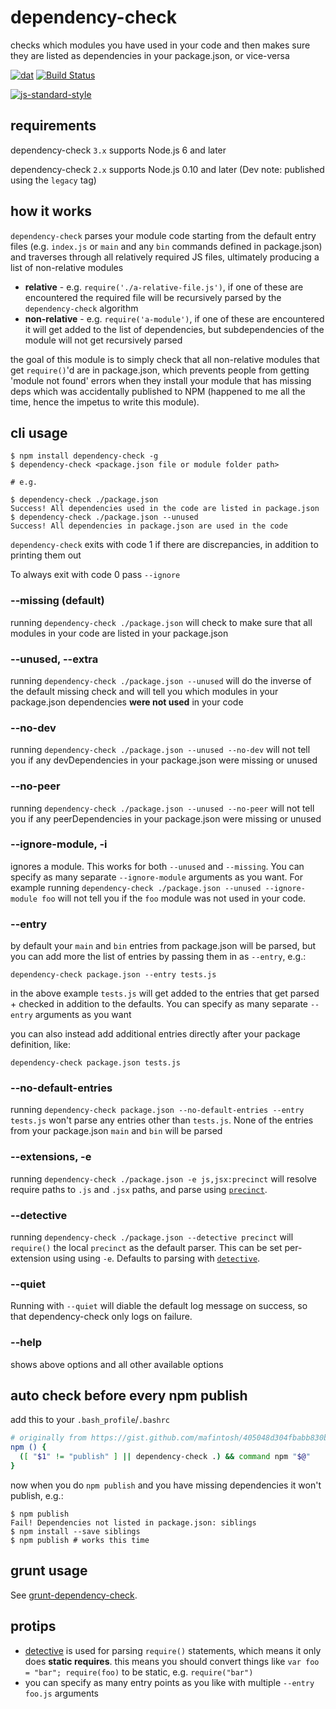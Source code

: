# dependency-check

checks which modules you have used in your code and then makes sure they are listed as dependencies in your package.json, or vice-versa

[![dat](http://img.shields.io/badge/Development%20sponsored%20by-dat-green.svg?style=flat)](http://dat-data.com/)
[![Build Status](https://travis-ci.org/maxogden/dependency-check.svg?branch=master)](https://travis-ci.org/maxogden/dependency-check)

[![js-standard-style](https://cdn.rawgit.com/feross/standard/master/badge.svg)](https://github.com/feross/standard)

## requirements

dependency-check `3.x` supports Node.js 6 and later

dependency-check `2.x` supports Node.js 0.10 and later (Dev note: published using the `legacy` tag)

## how it works

`dependency-check` parses your module code starting from the default entry files (e.g. `index.js` or `main` and any `bin` commands defined in package.json) and traverses through all relatively required JS files, ultimately producing a list of non-relative modules

* **relative** - e.g. `require('./a-relative-file.js')`, if one of these are encountered the required file will be recursively parsed by the `dependency-check` algorithm
* **non-relative** - e.g. `require('a-module')`, if one of these are encountered it will get added to the list of dependencies, but subdependencies of the module will not get recursively parsed

the goal of this module is to simply check that all non-relative modules that get `require()`'d are in package.json, which prevents people from getting 'module not found' errors when they install your module that has missing deps which was accidentally published to NPM (happened to me all the time, hence the impetus to write this module).

## cli usage

```
$ npm install dependency-check -g
$ dependency-check <package.json file or module folder path>

# e.g.

$ dependency-check ./package.json
Success! All dependencies used in the code are listed in package.json
$ dependency-check ./package.json --unused
Success! All dependencies in package.json are used in the code
```

`dependency-check` exits with code 1 if there are discrepancies, in addition to printing them out

To always exit with code 0 pass `--ignore`

### --missing (default)

running `dependency-check ./package.json` will check to make sure that all modules in your code are listed in your package.json

### --unused, --extra

running `dependency-check ./package.json --unused` will do the inverse of the default missing check and will tell you which modules in your package.json dependencies **were not used** in your code

### --no-dev

running `dependency-check ./package.json --unused --no-dev` will not tell you if any devDependencies in your package.json were missing or unused

### --no-peer

running `dependency-check ./package.json --unused --no-peer` will not tell you if any peerDependencies in your package.json were missing or unused

### --ignore-module, -i

ignores a module. This works for both `--unused` and `--missing`. You can specify as many separate `--ignore-module` arguments as you want. For example running `dependency-check ./package.json --unused --ignore-module foo` will not tell you if the `foo` module was not used in your code. 

### --entry

by default your `main` and `bin` entries from package.json will be parsed, but you can add more the list of entries by passing them in as `--entry`, e.g.:

```
dependency-check package.json --entry tests.js
```

in the above example `tests.js` will get added to the entries that get parsed + checked in addition to the defaults. You can specify as many separate `--entry` arguments as you want

you can also instead add additional entries directly after your package definition, like:

```
dependency-check package.json tests.js
```

### --no-default-entries

running `dependency-check package.json --no-default-entries --entry tests.js` won't parse any entries other than `tests.js`.  None of the entries from your package.json `main` and `bin` will be parsed

### --extensions, -e

running `dependency-check ./package.json -e js,jsx:precinct` will resolve require paths to `.js` and `.jsx` paths, and parse using [`precinct`](https://www.npmjs.com/package/precinct).

### --detective

running `dependency-check ./package.json --detective precinct` will `require()` the local `precinct` as the default parser. This can be set per-extension using using `-e`. Defaults to parsing with [`detective`](https://www.npmjs.com/package/detective).

### --quiet

Running with `--quiet` will diable the default log message on success, so that dependency-check only logs on failure.

### --help

shows above options and all other available options

## auto check before every npm publish

add this to your `.bash_profile`/`.bashrc`

```sh
# originally from https://gist.github.com/mafintosh/405048d304fbabb830b2
npm () {
  ([ "$1" != "publish" ] || dependency-check .) && command npm "$@"
}
```

now when you do `npm publish` and you have missing dependencies it won't publish, e.g.:

```
$ npm publish
Fail! Dependencies not listed in package.json: siblings
$ npm install --save siblings
$ npm publish # works this time
```

## grunt usage

See [grunt-dependency-check](https://github.com/sindresorhus/grunt-dependency-check).

## protips

- [detective](https://www.npmjs.org/package/detective) is used for parsing `require()` statements, which means it only does **static requires**. this means you should convert things like `var foo = "bar"; require(foo)` to be static, e.g. `require("bar")`
- you can specify as many entry points as you like with multiple `--entry foo.js` arguments
